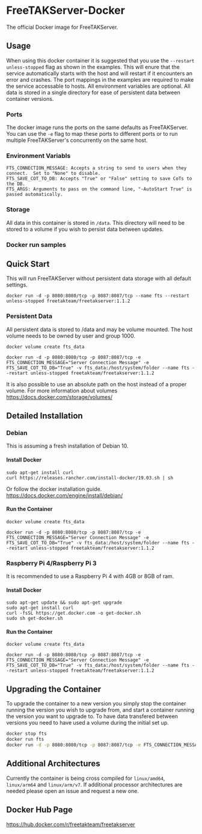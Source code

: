 
# FreeTAKServer-Docker
The official Docker image for FreeTAKServer.

## Usage
When using this docker container it is suggested that you use the `--restart unless-stopped` flag as shown in the examples.  This will enure that the service automatically starts with the host and will restart if it encounters an error and crashes.  The port mappings in the examples are required to make the service accessable to hosts.  All environment variables are optional.  All data is stored in a single directory for ease of persistent data between container versions.

### Ports
The docker image runs the ports on the same defaults as FreeTAKServer.  You can use the `-e` flag to map these ports to different ports or to run multiple FreeTAKServer's concurrently on the same host.

### Environment Variabls
```
FTS_CONNECTION_MESSAGE: Accepts a string to send to users when they connect.  Set to "None" to disable.
FTS_SAVE_COT_TO_DB: Accepts "True" or "False" setting to save CoTs to the DB.
FTS_ARGS: Arguments to pass on the command line, "-AutoStart True" is passed automatically.  
```

### Storage
All data in this container is stored in `/data`.  This directory will need to be stored to a volume if you wish to persist data between updates.

### Docker run samples

## Quick Start
This will run FreeTAKServer without persistent data storage with all default settings.
```
docker run -d -p 8080:8080/tcp -p 8087:8087/tcp --name fts --restart unless-stopped freetakteam/freetakserver:1.1.2
```
### Persistent Data

All persistent data is stored to /data and may be volume mounted.  The host volume needs to be owned by user and group 1000.
```
docker volume create fts_data

docker run -d -p 8080:8080/tcp -p 8087:8087/tcp -e FTS_CONNECTION_MESSAGE="Server Connection Message" -e FTS_SAVE_COT_TO_DB="True" -v fts_data:/host/system/folder --name fts --restart unless-stopped freetakteam/freetakserver:1.1.2
```
It is also possible to use an absolute path on the host instead of a proper volume.  For more information about volumes https://docs.docker.com/storage/volumes/

## Detailed Installation

### Debian
This is assuming a fresh installation of Debian 10.
#### Install Docker
```
sudo apt-get install curl
curl https://releases.rancher.com/install-docker/19.03.sh | sh
```
Or follow the docker installation guide.
https://docs.docker.com/engine/install/debian/

#### Run the Container
```
docker volume create fts_data

docker run -d -p 8080:8080/tcp -p 8087:8087/tcp -e FTS_CONNECTION_MESSAGE="Server Connection Message" -e FTS_SAVE_COT_TO_DB="True" -v fts_data:/host/system/folder --name fts --restart unless-stopped freetakteam/freetakserver:1.1.2
```

### Raspberry Pi 4/Raspberry Pi 3
It is recommended to use a Raspberry Pi 4 with 4GB or 8GB of ram.

#### Install Docker
```
sudo apt-get update && sudo apt-get upgrade
sudo apt-get install curl 
curl -fsSL https://get.docker.com -o get-docker.sh
sudo sh get-docker.sh
```
#### Run the Container
```
docker volume create fts_data

docker run -d -p 8080:8080/tcp -p 8087:8087/tcp -e FTS_CONNECTION_MESSAGE="Server Connection Message" -e FTS_SAVE_COT_TO_DB="True" -v fts_data:/host/system/folder --name fts --restart unless-stopped freetakteam/freetakserver:1.1.2
```

## Upgrading the Container
To upgrade the container to a new version you simply stop the container running the version you wish to upgrade from, and start a container running the version you want to upgrade to.  To have data transfered between versions you need to have used a volume during the initial set up.

```bash
docker stop fts
docker run fts
docker run -d -p 8080:8080/tcp -p 8087:8087/tcp -e FTS_CONNECTION_MESSAGE="Server Connection Message" -e FTS_SAVE_COT_TO_DB="True" -v fts_data:/host/system/folder --name fts --restart unless-stopped freetakteam/freetakserver:{New FTS version}
```

## Additional Architectures
Currently the container is being cross compiled for `linux/amd64`,  `linux/arm64` and `linux/arm/v7`.  If additional processor architectures are needed please open an issue and request a new one.

## Docker Hub Page
https://hub.docker.com/r/freetakteam/freetakserver

